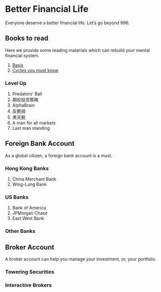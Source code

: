 # Better Financial Life
Everyone deserve a better financial life. Let’s go beyond 996. 

## Books to read

Here we provide some reading materials which can rebuild your mental financial system.

1. [Basis](Books-to-Read.md)
1. [Cycles you must know](Books-to-Read-Cycles.md)


### Level Up

1. Predators' Ball
2. 期权投资策略
3. AlphaBrain
4. 反脆弱
1. 黑天鹅
1. A man for all markets
1. Last man standing

## Foreign Bank Account

As a global citizen, a foreign bank account is a must. 

### Hong Kong Banks

1. China Merchant Bank
1. Wing-Lung Bank

### US Banks

1. Bank of America
1. JPMorgan Chase
1. East West Bank

### Other Banks

## Broker Account

A broker account can help you manage your investment, or, your portfolio.

### Towering Securities

### Interactive Brokers